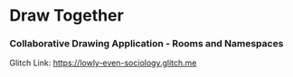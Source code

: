 # Draw Together
### Collaborative Drawing Application - Rooms and Namespaces
Glitch Link: https://lowly-even-sociology.glitch.me
